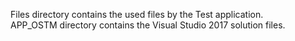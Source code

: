 Files directory contains the used files by the Test application.<br>
APP_OSTM directory contains the Visual Studio 2017 solution files.<br>